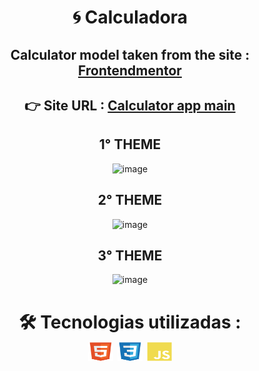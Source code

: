 <div style="display: inline_block" align="center">
<h1>🌀 Calculadora</h1>
<h2> Calculator model taken from the site : <a href="https://www.frontendmentor.io/challenges" target="_blank">Frontendmentor</a></h2>
<h2> 👉 Site URL : <a href="https://wizardly-gates-ed8a6e.netlify.app" target="_blank">Calculator app main</a></h2>

  ## 1° THEME</h2>
  ![image](https://user-images.githubusercontent.com/71889483/149131845-a4027010-0148-4749-adf7-88dccc077f94.png)<br>
  ## 2° THEME
  ![image](https://user-images.githubusercontent.com/71889483/149131896-5d19edb5-763c-4fb1-90bc-fb7a63887644.png)<br>
  ## 3° THEME
  ![image](https://user-images.githubusercontent.com/71889483/149131983-b02c05d0-a362-435f-a80c-d40e8cf9007f.png)


  <h1> 🛠 Tecnologias utilizadas : <br>
  <img align="center" alt="Hashimoto-HTML" height="30" width="40" src="https://raw.githubusercontent.com/devicons/devicon/master/icons/html5/html5-original.svg">
  <img align="center" alt="Hashimoto-CSS" height="30" width="40" src="https://raw.githubusercontent.com/devicons/devicon/master/icons/css3/css3-original.svg">
  <img align="center" alt="Hashimoto-JS" height="30" width="40" src="https://raw.githubusercontent.com/devicons/devicon/master/icons/javascript/javascript-plain.svg">
</div>
